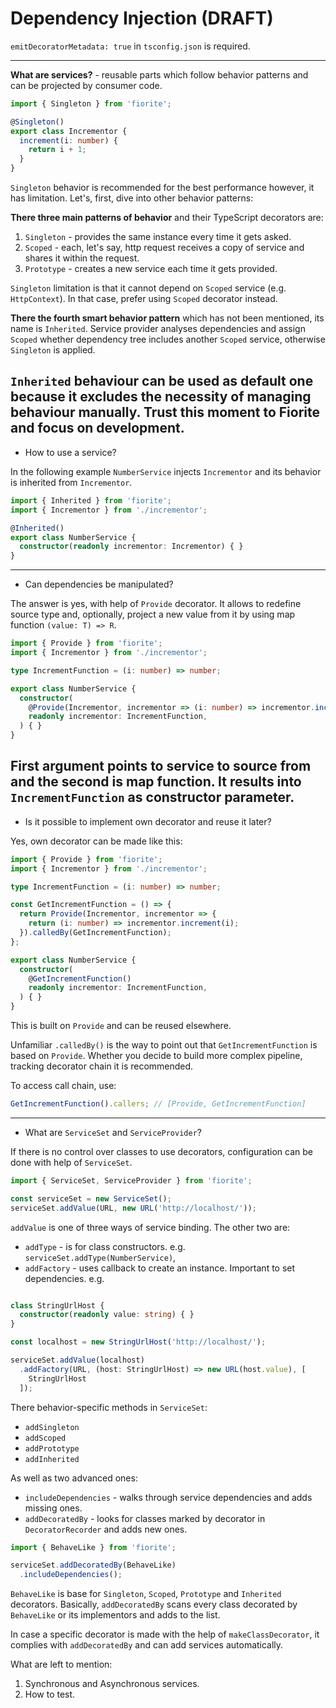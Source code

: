 # Dependency Injection (DRAFT)

`emitDecoratorMetadata: true` in `tsconfig.json` is required.

---
**What are services?** - reusable parts which follow behavior patterns and can be projected by consumer code.

```typescript
import { Singleton } from 'fiorite';

@Singleton()
export class Incrementor {
  increment(i: number) {
    return i + 1;
  }
}
```

`Singleton` behavior is recommended for the best performance however, it has limitation. Let's, first, dive into other behavior patterns:

**There three main patterns of behavior** and their TypeScript decorators are:
1. `Singleton` - provides the same instance every time it gets asked.
2. `Scoped` - each, let's say, http request receives a copy of service and shares it within the request.
3. `Prototype` - creates a new service each time it gets provided.

`Singleton` limitation is that it cannot depend on `Scoped` service (e.g. `HttpContext`). 
In that case, prefer using `Scoped` decorator instead.

**There the fourth smart behavior pattern** which has not been mentioned, its name is `Inherited`.
Service provider analyses dependencies and assign `Scoped` whether dependency tree includes another `Scoped` service, otherwise `Singleton` is applied.

`Inherited` behaviour can be used as default one because it excludes the necessity of managing behaviour manually.
Trust this moment to Fiorite and focus on development.
---
- How to use a service?

In the following example `NumberService` injects `Incrementor` and its behavior is inherited from `Incrementor`.

```typescript
import { Inherited } from 'fiorite';
import { Incrementor } from './incrementor';

@Inherited()
export class NumberService {
  constructor(readonly incrementor: Incrementor) { }
}
```
---
- Can dependencies be manipulated?

The answer is yes, with help of `Provide` decorator. 
It allows to redefine source type and, optionally, project a new value from it by using map function `(value: T) => R`.

```typescript
import { Provide } from 'fiorite';
import { Incrementor } from './incrementor';

type IncrementFunction = (i: number) => number;

export class NumberService {
  constructor(
    @Provide(Incrementor, incrementor => (i: number) => incrementor.increment(i))
    readonly incrementor: IncrementFunction,
  ) { }
}
```

First argument points to service to source from and the second is map function. 
It results into `IncrementFunction` as constructor parameter. 
---
- Is it possible to implement own decorator and reuse it later? 

Yes, own decorator can be made like this:

```typescript
import { Provide } from 'fiorite';
import { Incrementor } from './incrementor';

type IncrementFunction = (i: number) => number;

const GetIncrementFunction = () => {
  return Provide(Incrementor, incrementor => {
    return (i: number) => incrementor.increment(i);
  }).calledBy(GetIncrementFunction);
};

export class NumberService {
  constructor(
    @GetIncrementFunction()
    readonly incrementor: IncrementFunction,
  ) { }
}
```

This is built on `Provide` and can be reused elsewhere. 

Unfamiliar `.calledBy()` is the way to point out that `GetIncrementFunction` is based on `Provide`. 
Whether you decide to build more complex pipeline, tracking decorator chain it is recommended. 

To access call chain, use:

```typescript
GetIncrementFunction().callers; // [Provide, GetIncrementFunction]
```
---

- What are `ServiceSet` and `ServiceProvider`?

If there is no control over classes to use decorators, configuration can be done with help of `ServiceSet`.

```typescript
import { ServiceSet, ServiceProvider } from 'fiorite';

const serviceSet = new ServiceSet();
serviceSet.addValue(URL, new URL('http://localhost/'));
```

`addValue` is one of three ways of service binding. The other two are:
 
- `addType` - is for class constructors. e.g. `serviceSet.addType(NumberService)`,
- `addFactory` - uses callback to create an instance. Important to set dependencies. e.g.

```typescript

class StringUrlHost {
  constructor(readonly value: string) { }
}

const localhost = new StringUrlHost('http://localhost/');

serviceSet.addValue(localhost)
  .addFactory(URL, (host: StringUrlHost) => new URL(host.value), [
    StringUrlHost
  ]);
```

There behavior-specific methods in `ServiceSet`:

- `addSingleton`
- `addScoped`
- `addPrototype`
- `addInherited`

As well as two advanced ones:

- `includeDependencies` - walks through service dependencies and adds missing ones.
- `addDecoratedBy` - looks for classes marked by decorator in `DecoratorRecorder` and adds new ones.

```typescript
import { BehaveLike } from 'fiorite';

serviceSet.addDecoratedBy(BehaveLike)
  .includeDependencies();
```

`BehaveLike` is base for `Singleton`, `Scoped`, `Prototype` and `Inherited` decorators. 
Basically, `addDecoratedBy` scans every class decorated by `BehaveLike` or its implementors and adds to the list.

In case a specific decorator is made with the help of `makeClassDecorator`, it complies with `addDecoratedBy` and can add services automatically.

What are left to mention:
1. Synchronous and Asynchronous services.
2. How to test.
